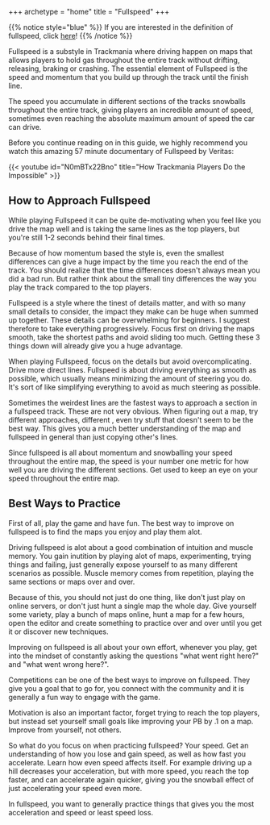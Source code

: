 +++
archetype = "home"
title = "Fullspeed"
+++

{{% notice style="blue" %}}
If you are interested in the definition of fullspeed, click [here](/basics/what-is-fullspeed/)!
{{% /notice %}}

Fullspeed is a substyle in Trackmania where driving happen on maps that allows players to hold gas throughout the entire track without drifting, releasing, braking or crashing. The essential element of Fullspeed is the speed and momentum that you build up through the track until the finish line.

The speed you accumulate in different sections of the tracks snowballs throughout the entire track, giving players an incredible amount of speed, sometimes even reaching the absolute maximum amount of speed the car can drive.

Before you continue reading on in this guide, we highly recommend you watch this amazing 57 minute documentary of Fullspeed by Veritas:



{{< youtube id="N0mBTx22Bno" title="How Trackmania Players Do the Impossible" >}}

## How to Approach Fullspeed
While playing Fullspeed it can be quite de-motivating when you feel like you drive the map well and is taking the same lines as the top players, but you're still 1-2 seconds behind their final times.

Because of how momentum based the style is, even the smallest differences can give a huge impact by the time you reach the end of the track. You should realize that the time differences doesn't always mean you did a bad run. But rather think about the small tiny differences the way you play the track compared to the top players.

Fullspeed is a style where the tinest of details matter, and with so many small details to consider, the impact they make can be huge when summed up together. These details can be overwhelming for beginners. I suggest therefore to take everything progressively. Focus first on driving the maps smooth, take the shortest paths and avoid sliding too much. Getting these 3 things down will already give you a huge advantage.

When playing Fullspeed, focus on the details but avoid overcomplicating. Drive more direct lines. Fullspeed is about driving everything as smooth as possible, which usually means minimizing the amount of steering you do. It's sort of like simplifying everything to avoid as much steering as possible.

Sometimes the weirdest lines are the fastest ways to approach a section in a fullspeed track. These are not very obvious. When figuring out a map, try different approaches, different , even try stuff that doesn't seem to be the best way. This gives you a much better understanding of the map and fullspeed in general than just copying other's lines.

Since fullspeed is all about momentum and snowballing your speed throughout the entire map, the speed is your number one metric for how well you are driving the different sections. Get used to keep an eye on your speed throughout the entire map.

## Best Ways to Practice

First of all, play the game and have fun. The best way to improve on fullspeed is to find the maps you enjoy and play them alot.

Driving fullspeed is alot about a good combination of intuition and muscle memory. You gain inutition by playing alot of maps, experimenting, trying things and failing, just generally expose yourself to as many different scenarios as possible. Muscle memory comes from repetition, playing the same sections or maps over and over.

Because of this, you should not just do one thing, like don't just play on online servers, or don't just hunt a single map the whole day. Give yourself some variety, play a bunch of maps online, hunt a map for a few hours, open the editor and create something to practice over and over until you get it or discover new techniques.

Improving on fullspeed is all about your own effort, whenever you play, get into the mindset of constantly asking the questions "what went right here?" and "what went wrong here?".

Competitions can be one of the best ways to improve on fullspeed. They give you a goal that to go for, you connect with the community and it is generally a fun way to engage with the game.

Motivation is also an important factor, forget trying to reach the top players, but instead set yourself small goals like improving your PB by .1 on a map. Improve from yourself, not others.

So what do you focus on when practicing fullspeed? Your speed. Get an understanding of how you lose and gain speed, as well as how fast you accelerate. Learn how even speed affects itself. For example driving up a hill decreases your acceleration, but with more speed, you reach the top faster, and can accelerate again quicker, giving you the snowball effect of just accelerating your speed even more.

In fullspeed, you want to generally practice things that gives you the most acceleration and speed or least speed loss.
